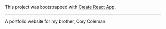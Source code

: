 This project was bootstrapped with [Create React App](https://github.com/facebookincubator/create-react-app).

--------------------------------------------------------

A portfolio website for my brother, Cory Coleman.